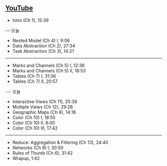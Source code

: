## [YouTube](https://youtube.com/playlist?list=PLT4XLHmqHJBfKoeHlmgQYP9c_KMj_dR1I)


* Intro (Ch 1), 15:39

---오늘
* Nested Model (Ch 4) I, 9:06
* Data Abstraction (Ch 2), 27:34
* Task Abstraction (Ch 3), 14:21
---
* Marks and Channels (Ch 5) I, 12:36
* Marks and Channels (Ch 5) II, 16:53
* Tables (Ch 7) I, 31:36
* Tables (Ch 7) II, 20:57

--- 오늘
* Interactive Views (Ch 11), 25:39
* Multiple Views (Ch 12), 29:28
* Geographic Maps (Ch 8), 14:18
* Color (Ch 10) I, 18:55
* Color (Ch 10) II, 6:00
* Color (Ch 10) III, 17:42
---


* Reduce: Aggregation & Filtering (Ch 13), 24:40
* Networks (Ch 9) I, 30:50
* Rules of Thumb (Ch 6), 31:42
* Wrapup, 1:42


